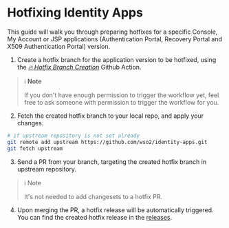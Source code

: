 # Hotfixing Identity Apps

This guide will walk you through preparing hotfixes for a specific Console, My Account or JSP applications (Authentication Portal, Recovery Portal and X509 Authentication Portal) version.


1. Create a hotfix branch for the application version to be hotfixed, using the [*🔥 Hotfix Branch Creation*](https://github.com/wso2/identity-apps/actions/workflows/hotfix-branch-creation.yml) Github Action.

> ℹ️ **Note**
>
> If you don't have enough permission to trigger the workflow yet, feel free to ask someone with permission to trigger the workflow for you.

2. Fetch the created hotfix branch to your local repo, and apply your changes.

```bash
# if upstream repository is not set already
git remote add upstream https://github.com/wso2/identity-apps.git
git fetch upstream
```

3. Send a PR from your branch, targeting the created hotfix branch in upstream repository.

> ℹ️ Note
>
> It's not needed to add changesets to a hotfix PR.

4. Upon merging the PR, a hotfix release will be automatically triggered. You can find the created hotfix release in the [releases](https://github.com/wso2/identity-apps/releases).
